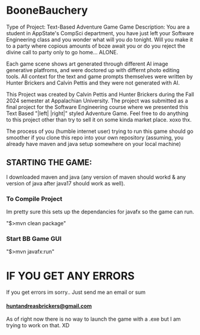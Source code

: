 # BooneBauchery
Type of Project: Text-Based Adventure Game
Game Description: You are a student in AppState's CompSci department, you have just left your Software Engineering class and you wonder what will you do tonight. Will you make it to a party where copious amounts of boze await you or do you reject the divine call to party only to go home... ALONE.

Each game scene shows art generated through different AI image generative platfroms, and were doctored up with differnt photo editing tools. All context for the text and game prompts themselves were written by Hunter Brickers and Calvin Pettis and they were not generated with AI. 

This Project was created by Calvin Pettis and Hunter Brickers during the Fall 2024 semester at Appalachian University. The project was submitted as a final project for the Software Engineering course where we presented this Text Based "|left|  |right|" styled Adventure Game. Feel free to do anything to this project other than try to sell it on some kinda market place. xoxo thx. 

The process of you (humble internet user) trying to run this game should go smoother if you clone this repo into your own repository (assuming, you already have maven and java setup somewhere on your local machine)


## STARTING THE GAME:
I downloaded maven and java (any version of maven should workd & any version of java after java17 should work as well).
### To Compile Project
Im pretty sure this sets up the dependancies for javafx so the game can run.

"$>mvn clean package"
### Start BB Game GUI
"$>mvn javafx:run"


# IF YOU GET ANY ERRORS
If you get errors im sorry..
Just send me an email or sum 
#### huntandreasbrickers@gmail.com

As of right now there is no way to launch the game with a .exe but I am trying to work on that. XD